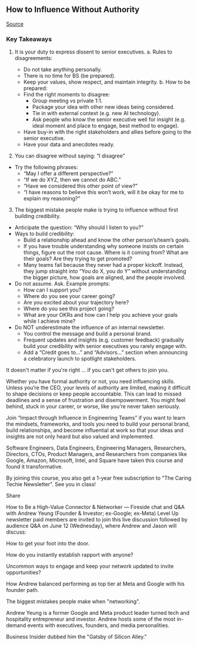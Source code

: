 ## How to Influence Without Authority
[Source](https://levelupwithethanevans.substack.com/p/how-to-influence-without-authority?utm_source=cross-post&publication_id=1638029&post_id=145511494&utm_campaign=341480&isFreemail=true&r=1mw6q&triedRedirect=true&utm_medium=email)

### Key Takeaways

1. It is your duty to express dissent to senior executives.
  a. Rules to disagreements:
    * Do not take anything personally.
    * There is no time for BS (be prepared).
    * Keep your values, show respect, and maintain integrity.
  b. How to be prepared:
    * Find the right moments to disagree:
      * Group meeting vs private 1:1.
      * Package your idea with other new ideas being considered.
      * Tie in with external context (e.g. new AI technology).
      * Ask people who know the senior executive well for insight (e.g. ideal moment and place to engage, best method to engage).
   * Have buy-in with the right stakeholders and allies before going to the senior executive.
   * Have your data and anecdotes ready.

2. You can disagree without saying: “I disagree”
  * Try the following phrases:
    * “May I offer a different perspective?”
    * “If we do XYZ, then we cannot do ABC.”
    * “Have we considered this other point of view?”
    * “I have reasons to believe this won’t work, will it be okay for me to explain my reasoning?”

3. The biggest mistake people make is trying to influence without first building credibility.
  * Anticipate the question: “Why should I listen to you?”
  * Ways to build credibility:
    * Build a relationship ahead and know the other person’s/team’s goals.
    * If you have trouble understanding why someone insists on certain things, figure out the root cause. Where is it coming from? What are their goals? Are they trying to get promoted?
    * Many teams fail because they never had a proper kickoff. Instead, they jump straight into “You do X, you do Y” without understanding the bigger picture, how goals are aligned, and the people involved.
  * Do not assume. Ask. Example prompts:
    * How can I support you?
    * Where do you see your career going?
    * Are you excited about your trajectory here?
    * Where do you see this project going?
    * What are your OKRs and how can I help you achieve your goals while I achieve mine?
  * Do NOT underestimate the influence of an internal newsletter.
    * You control the message and build a personal brand.
    * Frequent updates and insights (e.g. customer feedback) gradually build your credibility with senior executives you rarely engage with.
    * Add a “Credit goes to…” and “Advisors…” section when announcing a celebratory launch to spotlight stakeholders.

It doesn't matter if you're right ... if you can't get others to join you.

Whether you have formal authority or not, you need influencing skills. Unless you’re the CEO, your levels of authority are limited, making it difficult to shape decisions or keep people accountable. This can lead to missed deadlines and a sense of frustration and disempowerment. You might feel behind, stuck in your career, or worse, like you’re never taken seriously.

Join “Impact through Influence in Engineering Teams” if you want to learn the mindsets, frameworks, and tools you need to build your personal brand, build relationships, and become influential at work so that your ideas and insights are not only heard but also valued and implemented.


Software Engineers, Data Engineers, Engineering Managers, Researchers, Directors, CTOs, Product Managers, and Researchers from companies like Google, Amazon, Microsoft, Intel, and Square have taken this course and found it transformative.

By joining this course, you also get a 1-year free subscription to "The Caring Techie Newsletter". See you in class!

Share

How to Be a High-Value Connector & Networker — Fireside chat and Q&A with Andrew Yeung (Founder & Investor; ex-Google; ex-Meta)
Level Up newsletter paid members are invited to join this live discussion followed by audience Q&A on June 12 (Wednesday), where Andrew and Jason will discuss:

How to get your foot into the door.

How do you instantly establish rapport with anyone?

Uncommon ways to engage and keep your network updated to invite opportunities?

How Andrew balanced performing as top tier at Meta and Google with his founder path.

​The biggest mistakes people make when "networking".

Andrew Yeung is a former Google and Meta product leader turned tech and hospitality entrepreneur and investor. Andrew hosts some of the most in-demand events with executives, founders, and media personalities.

Business Insider dubbed him the "Gatsby of Silicon Alley."
